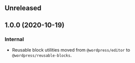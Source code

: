 <!-- Learn how to maintain this file at https://github.com/WordPress/gutenberg/tree/master/packages#maintaining-changelogs. -->

## Unreleased

## 1.0.0 (2020-10-19)

### Internal

- Reusable block utilities moved from `@wordpress/editor` to `@wordpress/reusable-blocks`.
